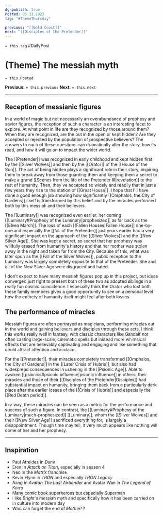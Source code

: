 ```yaml
---
dg-publish: true
Posted: 05.11.2023
tag: "#ThemeThursday"

previous: "[[Gold Coast]]"
next: "[[Disciples of the Pretender]]"
---
```

`= this.tag` #DailyPost 
# (Theme) The messiah myth
`= this.Posted`

**Previous:** `= this.previous`
**Next:** `= this.next`

---

## Reception of messianic figures

In a world of magic but not necessarily an overabundance of prophesy and savior figures, the reception of such a character is an interesting facet to explore. At what point in life are they recognized by those around them? When they are recognized, are the out in the open or kept hidden? Are they accepted or rejected by the population of prospective believers? The answers to each of these questions can dramatically alter the story, how its read, and how it will go on to impact the wider world.

The [[Pretender]] was recognized in early childhood and kept hidden first by the [[Silver Wolves]] and then by the [[Orator]] of the [[House of the Sun]]. The act of being hidden plays a significant role in their story, inspiring them to break away from those guarding them and keeping them a secret to make a grand [[Scenes from the life of the Pretender III|revelation]] to the rest of humanity. Then, they've accepted so widely and readily that in just a few years they rise to the station of [[Great House]]. I hope that I'll have done a good enough job showing how significantly [[Omphalos, the City of Gardens]] itself is transformed by this belief and by the miracles performed both by this messiah and their believers.

The [[Luminary]] was recognized even earlier, her coming [[Luminary#Prophesy of the Luminary|prophesized]] as far back as the [[Elven March]]. The loss of each [[Fallen Houses|Fallen House]] one-by-one and especially the [[fall of the Pretender]] just years earlier had a very significant impact on the approach of the [[Silver Wolves]] and the [[New Silver Age]]. She was kept a secret, so secret that her prophesy was willfully erased from humanity's history and that her mother was stolen away in the night and taken far from the City. Because of this, what was later spun as the [[Fall of the Silver Wolves]], public reception to the Luminary was largely completely opposite to that of the Pretender. She and all of the New Silver Age were disgraced and hated.

I don't expect to have many messiah figures pop up in this project, but ideas converged just right to present both of these two as adopted siblings in a really fun cosmic coincidence. I especially think the Orator who lost both these family members gives a good opportunity to see on a personal level how the entirety of humanity itself might feel after both losses.

## The performance of miracles

Messiah figures are often portrayed as magicians, performing miracles out in the world and gaining believers and disciples through these acts. I think this works really well in fantasy, with classic characters like Gandalf not often casting large-scale, cinematic spells but instead more whimsical effects that are believably captivating and engaging and like something that could attract attention and acclaim.

For the [[Pretender]], their miracles completely transformed [[Omphalos, the City of Gardens]] in the [[Later Crisis of Hubris]], but also had widespread consequences in ushering in the [[Psionic Age]]. Able to awaken [[psionics#psionic influence|psionic influence]] in others, their miracles and those of their [[Disciples of the Pretender|Disciples]] had substantial impact on humanity, bringing them back from a particularly dark place after the earlier losses of the [[Crisis of Hubris]] and especially the [[Red Death period]].

In a way, these miracles can be seen as a metric for the performance and success of such a figure. In contrast, the [[Luminary#Prophesy of the Luminary|much-prophesized]] [[Luminary]], whom the [[Silver Wolves]] and their [[New Silver Age]] sacrificed everything for, is largely a disappointment. Though time may tell, it very much appears like nothing will come of her and her prophesy.

---

## Inspiration
- Paul Atreides in *Dune*
- Eren in *Attack on Titan*, especially in season 4
- Neo in the *Matrix* franchise
- Kevin Flynn in *TRON* and especially *TRON Legacy*
- Aang in *Avatar: The Last Airbender* and Avatar Wan in *The Legend of Korra*
- Many comic book superheroes but especially Superman
- I like *Bright*'s messiah myth and specifically how it has been carried on in culture into modern day
- Who can forget the end of *Mother!* ?